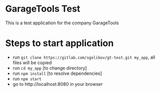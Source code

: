 # GarageTools Test

This is a test application for the company GarageTools

# Steps to start application

- run `git clone https://gitlab.com/sgolikov/gt-test.git my_app`, all files will be copied
- run `cd my_app` [to change directory]
- run `npm install` [to resolve dependencies]
- run `npm start`
- go to http://localhost:8080 in your browser
